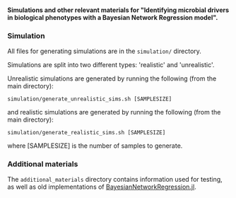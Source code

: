 #### Simulations and other relevant materials for "Identifying microbial drivers in biological phenotypes with a Bayesian Network Regression model".

### Simulation
All files for generating simulations are in the `simulation/` directory.

Simulations are split into two different types: 'realistic' and 'unrealistic'.

Unrealistic simulations are generated by running the following (from the main directory):

```
simulation/generate_unrealistic_sims.sh [SAMPLESIZE]
```

and realistic simulations are generated by running the following (from the main directory):

```
simulation/generate_realistic_sims.sh [SAMPLESIZE]
```

where \[SAMPLESIZE\] is the number of samples to generate.

### Additional materials
The `additional_materials` directory contains information used for testing, as well as old implementations of [BayesianNetworkRegression.jl](https://github.com/samozm/BayesianNetworkRegression.jl).